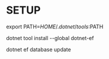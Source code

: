 # SETUP

export PATH=$HOME/.dotnet/tools:$PATH

dotnet tool install --global dotnet-ef

dotnet ef database update